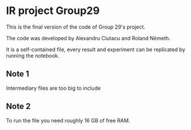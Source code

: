 # IR project Group29
This is the final version of the code of Group 29's project.

The code was developed by Alexandru Ciutacu and Roland Németh.

It is a self-contained file, every result and experiment can be replicated by running the notebook.

## Note 1
Intermediary files are too big to include

## Note 2
To run the file you need roughly 16 GB of free RAM.
